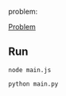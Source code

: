 problem:

<a href="https://codeforces.com/group/MWSDmqGsZm/contest/223205/problem/E"> Problem</a>

## Run

```
node main.js
```

```
python main.py
```